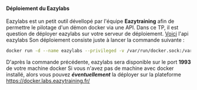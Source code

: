 ####  Déploiement du Eazylabs
Eazylabs est un petit outil dévellopé par l'équipe **Eazytraining** afin de permettre le pilotage d'un démon docker via une API. Dans ce TP, il est question de déployer eazylabs sur votre serveur de déploiement.
[Voici](https://github.com/eazytraining/eazylabs) l'api eazylabs
Son déploiement consiste juste à lancer la commande suivante : 
```bash
docker run -d --name eazylabs --privileged -v /var/run/docker.sock:/var/run/docker.sock -p 1993:1993 eazytraining/eazylabs:latest
```

D'après la commande précédente, eazylabs sera disponible sur le port **1993** de votre machine docker
Si vous n'avez pas de machine avec docker installé, alors vous pouvez ***éventuellement*** la déployer sur la plateforme https://docker.labs.eazytraining.fr/ 
